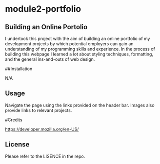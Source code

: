 # module2-portfolio

## Building an Online Portolio

I undertook this project with the aim of building an online portfolio of my development projects by which potential employers can gain an understanding of my programming skills and experience. In the process of building this webpage I learned a lot about styling techniques, formatting, and the general ins-and-outs of web design.

##Installation

N/A

## Usage

Navigate the page using the links provided on the header bar. Images also provide links to relevant projects.

#Credits

https://developer.mozilla.org/en-US/

## License

Please refer to the LISENCE in the repo.
